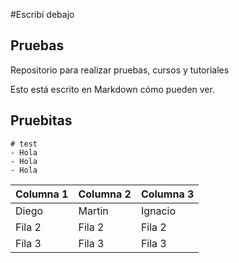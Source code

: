 #Escribí debajo
## Pruebas
Repositorio para realizar pruebas, cursos y tutoriales

Esto está escrito en Markdown cómo pueden ver. 

## Pruebitas



``` 
# test 
- Hola
- Hola
- Hola
```

| Columna 1 | Columna 2 | Columna 3 |
|-----------|-----------|-----------|
| Diego | Martin | Ignacio |
| Fila 2 | Fila 2 | Fila 2 | 
| Fila 3 | Fila 3 | Fila 3 | 
